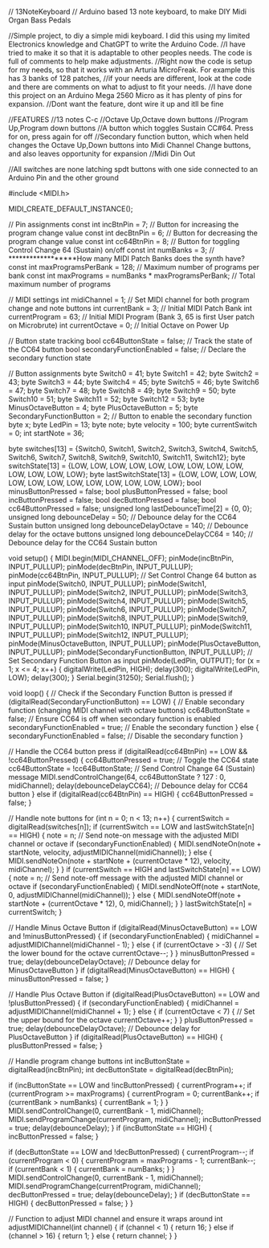 // 13NoteKeyboard
// Arduino based 13 note keyboard, to make DIY Midi Organ Bass Pedals

//Simple project, to diy a simple midi keyboard. I did this using my limited Electronics knowledge and ChatGPT to write the Arduino Code.
//I have tried to make it so that it is adaptable to other peoples needs. The code is full of comments to help make adjustments.
//Right now the code is setup for my needs, so that it works with an Arturia MicroFreak. For example this has 3 banks of 128 patches,
//if your needs are different, look at the code and there are comments on what to adjust to fit your needs.
//I have done this project on an Arduino Mega 2560 Micro as it has plenty of pins for expansion.
//Dont want the feature, dont wire it up and itll be fine

//FEATURES
//13 notes C-c
//Octave Up,Octave down buttons
//Program Up,Program down buttons
//A button which toggles Sustain CC#64. Press for on, press again for off
//Secondary function button, which when held changes the Octave Up,Down buttons into Midi Channel Change buttons, and also leaves opportunity for expansion
//Midi Din Out

//All switches are none latching spdt buttons with one side connected to an Arduino Pin and the other ground

#include <MIDI.h>

MIDI_CREATE_DEFAULT_INSTANCE();

// Pin assignments
const int incBtnPin = 7;               // Button for increasing the program change value
const int decBtnPin = 6;               // Button for decreasing the program change value
const int cc64BtnPin = 8;              // Button for toggling Control Change 64 (Sustain) on/off
const int numBanks = 3;                // ******************How many MIDI Patch Banks does the synth have?
const int maxProgramsPerBank = 128;    // Maximum number of programs per bank
const int maxPrograms = numBanks * maxProgramsPerBank;  // Total maximum number of programs

// MIDI settings
int midiChannel = 1;                    // Set MIDI channel for both program change and note buttons
int currentBank = 3;                    // Initial MIDI Patch Bank
int currentProgram = 63;                 // Initial MIDI Program (Bank 3, 65 is first User patch on Microbrute)
int currentOctave = 0;                  // Initial Octave on Power Up

// Button state tracking
bool cc64ButtonState = false;           // Track the state of the CC64 button
bool secondaryFunctionEnabled = false;  // Declare the secondary function state

// Button assignments
byte Switch0 = 41;
byte Switch1 = 42;
byte Switch2 = 43;
byte Switch3 = 44;
byte Switch4 = 45;
byte Switch5 = 46;
byte Switch6 = 47;
byte Switch7 = 48;
byte Switch8 = 49;
byte Switch9 = 50;
byte Switch10 = 51;
byte Switch11 = 52;
byte Switch12 = 53;
byte MinusOctaveButton = 4;
byte PlusOctaveButton = 5;
byte SecondaryFunctionButton = 2;      // Button to enable the secondary function
byte x;
byte LedPin = 13;
byte note;
byte velocity = 100;
byte currentSwitch = 0;
int startNote = 36;

byte switches[13] = {Switch0, Switch1, Switch2, Switch3, Switch4, Switch5, Switch6, Switch7, Switch8, Switch9, Switch10, Switch11, Switch12};
byte switchState[13] = {LOW, LOW, LOW, LOW, LOW, LOW, LOW, LOW, LOW, LOW, LOW, LOW, LOW};
byte lastSwitchState[13] = {LOW, LOW, LOW, LOW, LOW, LOW, LOW, LOW, LOW, LOW, LOW, LOW, LOW};
bool minusButtonPressed = false;
bool plusButtonPressed = false;
bool incButtonPressed = false;
bool decButtonPressed = false;
bool cc64ButtonPressed = false;
unsigned long lastDebounceTime[2] = {0, 0};
unsigned long debounceDelay = 50;      // Debounce delay for the CC64 Sustain button
unsigned long debounceDelayOctave = 140;  // Debounce delay for the octave buttons
unsigned long debounceDelayCC64 = 140;   // Debounce delay for the CC64 Sustain button

void setup() {
  MIDI.begin(MIDI_CHANNEL_OFF);
  pinMode(incBtnPin, INPUT_PULLUP);
  pinMode(decBtnPin, INPUT_PULLUP);
  pinMode(cc64BtnPin, INPUT_PULLUP);   // Set Control Change 64 button as input
  pinMode(Switch0, INPUT_PULLUP);
  pinMode(Switch1, INPUT_PULLUP);
  pinMode(Switch2, INPUT_PULLUP);
  pinMode(Switch3, INPUT_PULLUP);
  pinMode(Switch4, INPUT_PULLUP);
  pinMode(Switch5, INPUT_PULLUP);
  pinMode(Switch6, INPUT_PULLUP);
  pinMode(Switch7, INPUT_PULLUP);
  pinMode(Switch8, INPUT_PULLUP);
  pinMode(Switch9, INPUT_PULLUP);
  pinMode(Switch10, INPUT_PULLUP);
  pinMode(Switch11, INPUT_PULLUP);
  pinMode(Switch12, INPUT_PULLUP);
  pinMode(MinusOctaveButton, INPUT_PULLUP);
  pinMode(PlusOctaveButton, INPUT_PULLUP);
  pinMode(SecondaryFunctionButton, INPUT_PULLUP);  // Set Secondary Function Button as input
  pinMode(LedPin, OUTPUT);
  for (x = 1; x <= 4; x++) {
    digitalWrite(LedPin, HIGH);
    delay(300);
    digitalWrite(LedPin, LOW);
    delay(300);
  }
  Serial.begin(31250);
  Serial.flush();
}

void loop() {
  // Check if the Secondary Function Button is pressed
  if (digitalRead(SecondaryFunctionButton) == LOW) {
    // Enable secondary function (changing MIDI channel with octave buttons)
    cc64ButtonState = false;  // Ensure CC64 is off when secondary function is enabled
    secondaryFunctionEnabled = true;  // Enable the secondary function
  } else {
    secondaryFunctionEnabled = false;  // Disable the secondary function
  }

  // Handle the CC64 button press
  if (digitalRead(cc64BtnPin) == LOW && !cc64ButtonPressed) {
    cc64ButtonPressed = true;
    // Toggle the CC64 state
    cc64ButtonState = !cc64ButtonState;
    // Send Control Change 64 (Sustain) message
    MIDI.sendControlChange(64, cc64ButtonState ? 127 : 0, midiChannel);
    delay(debounceDelayCC64);  // Debounce delay for CC64 button
  } else if (digitalRead(cc64BtnPin) == HIGH) {
    cc64ButtonPressed = false;
  }

  // Handle note buttons
  for (int n = 0; n < 13; n++) {
    currentSwitch = digitalRead(switches[n]);
    if (currentSwitch == LOW and lastSwitchState[n] == HIGH) {
      note = n;
      // Send note-on message with the adjusted MIDI channel or octave
      if (secondaryFunctionEnabled) {
        MIDI.sendNoteOn(note + startNote, velocity, adjustMIDIChannel(midiChannel));
      } else {
        MIDI.sendNoteOn(note + startNote + (currentOctave * 12), velocity, midiChannel);
      }
    }
    if (currentSwitch == HIGH and lastSwitchState[n] == LOW) {
      note = n;
      // Send note-off message with the adjusted MIDI channel or octave
      if (secondaryFunctionEnabled) {
        MIDI.sendNoteOff(note + startNote, 0, adjustMIDIChannel(midiChannel));
      } else {
        MIDI.sendNoteOff(note + startNote + (currentOctave * 12), 0, midiChannel);
      }
    }
    lastSwitchState[n] = currentSwitch;
  }

  // Handle Minus Octave Button
  if (digitalRead(MinusOctaveButton) == LOW and !minusButtonPressed) {
    if (secondaryFunctionEnabled) {
      midiChannel = adjustMIDIChannel(midiChannel - 1);
    } else {
      if (currentOctave > -3) {  // Set the lower bound for the octave
        currentOctave--;
      }
    }
    minusButtonPressed = true;
    delay(debounceDelayOctave);  // Debounce delay for MinusOctaveButton
  }
  if (digitalRead(MinusOctaveButton) == HIGH) {
    minusButtonPressed = false;
  }

  // Handle Plus Octave Button
  if (digitalRead(PlusOctaveButton) == LOW and !plusButtonPressed) {
    if (secondaryFunctionEnabled) {
      midiChannel = adjustMIDIChannel(midiChannel + 1);
    } else {
      if (currentOctave < 7) {  // Set the upper bound for the octave
        currentOctave++;
      }
    }
    plusButtonPressed = true;
    delay(debounceDelayOctave);  // Debounce delay for PlusOctaveButton
  }
  if (digitalRead(PlusOctaveButton) == HIGH) {
    plusButtonPressed = false;
  }

  // Handle program change buttons
  int incButtonState = digitalRead(incBtnPin);
  int decButtonState = digitalRead(decBtnPin);

  if (incButtonState == LOW and !incButtonPressed) {
    currentProgram++;
    if (currentProgram >= maxPrograms) {
      currentProgram = 0;
      currentBank++;
      if (currentBank > numBanks) {
        currentBank = 1;
      }
    }
    MIDI.sendControlChange(0, currentBank - 1, midiChannel);
    MIDI.sendProgramChange(currentProgram, midiChannel);
    incButtonPressed = true;
    delay(debounceDelay);
  }
  if (incButtonState == HIGH) {
    incButtonPressed = false;
  }

  if (decButtonState == LOW and !decButtonPressed) {
    currentProgram--;
    if (currentProgram < 0) {
      currentProgram = maxPrograms - 1;
      currentBank--;
      if (currentBank < 1) {
        currentBank = numBanks;
      }
    }
    MIDI.sendControlChange(0, currentBank - 1, midiChannel);
    MIDI.sendProgramChange(currentProgram, midiChannel);
    decButtonPressed = true;
    delay(debounceDelay);
  }
  if (decButtonState == HIGH) {
    decButtonPressed = false;
  }
}

// Function to adjust MIDI channel and ensure it wraps around
int adjustMIDIChannel(int channel) {
  if (channel < 1) {
    return 16;
  } else if (channel > 16) {
    return 1;
  } else {
    return channel;
  }
}

